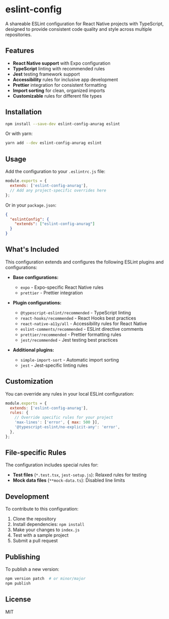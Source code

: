 # eslint-config

A shareable ESLint configuration for React Native projects with TypeScript, designed to provide consistent code quality and style across multiple repositories.

## Features

- **React Native support** with Expo configuration
- **TypeScript** linting with recommended rules
- **Jest** testing framework support
- **Accessibility** rules for inclusive app development
- **Prettier** integration for consistent formatting
- **Import sorting** for clean, organized imports
- **Customizable** rules for different file types

## Installation

```bash
npm install --save-dev eslint-config-anurag eslint
```

Or with yarn:

```bash
yarn add --dev eslint-config-anurag eslint
```

## Usage

Add the configuration to your `.eslintrc.js` file:

```javascript
module.exports = {
  extends: ['eslint-config-anurag'],
  // Add any project-specific overrides here
};
```

Or in your `package.json`:

```json
{
  "eslintConfig": {
    "extends": ["eslint-config-anurag"]
  }
}
```

## What's Included

This configuration extends and configures the following ESLint plugins and configurations:

- **Base configurations:**
  - `expo` - Expo-specific React Native rules
  - `prettier` - Prettier integration
  
- **Plugin configurations:**
  - `@typescript-eslint/recommended` - TypeScript linting
  - `react-hooks/recommended` - React Hooks best practices
  - `react-native-a11y/all` - Accessibility rules for React Native
  - `eslint-comments/recommended` - ESLint directive comments
  - `prettier/recommended` - Prettier formatting rules
  - `jest/recommended` - Jest testing best practices

- **Additional plugins:**
  - `simple-import-sort` - Automatic import sorting
  - `jest` - Jest-specific linting rules

## Customization

You can override any rules in your local ESLint configuration:

```javascript
module.exports = {
  extends: ['eslint-config-anurag'],
  rules: {
    // Override specific rules for your project
    'max-lines': ['error', { max: 500 }],
    '@typescript-eslint/no-explicit-any': 'error',
  },
};
```

## File-specific Rules

The configuration includes special rules for:

- **Test files** (`*.test.tsx`, `jest-setup.js`): Relaxed rules for testing
- **Mock data files** (`**mock-data.ts`): Disabled line limits

## Development

To contribute to this configuration:

1. Clone the repository
2. Install dependencies: `npm install`
3. Make your changes to `index.js`
4. Test with a sample project
5. Submit a pull request

## Publishing

To publish a new version:

```bash
npm version patch  # or minor/major
npm publish
```

## License

MIT